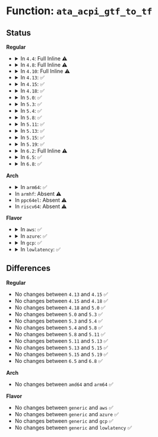 # Function: <code>ata_acpi_gtf_to_tf</code>

## Status
<b>Regular</b>
<ul>
<li>
<details>
<summary>In <code>4.4</code>: Full Inline ⚠️</summary>

**Collision:** Unique Static

**Inline:** Full

**Transformation:** False

**Instances:**

```
In drivers/ata/libata-acpi.c (ffffffff815e1456)
Location: drivers/ata/libata-acpi.c:548
Inline: True
Inline callers:
  - drivers/ata/libata-acpi.c:ata_acpi_run_tf
  - drivers/ata/libata-acpi.c:ata_acpi_run_tf
```
</details>
</li>
<li>
<details>
<summary>In <code>4.8</code>: Full Inline ⚠️</summary>

**Collision:** Unique Static

**Inline:** Full

**Transformation:** False

**Instances:**

```
In drivers/ata/libata-acpi.c (ffffffff8163af74)
Location: drivers/ata/libata-acpi.c:548
Inline: True
Inline callers:
  - drivers/ata/libata-acpi.c:ata_acpi_run_tf
  - drivers/ata/libata-acpi.c:ata_acpi_run_tf
```
</details>
</li>
<li>
<details>
<summary>In <code>4.10</code>: Full Inline ⚠️</summary>

**Collision:** Unique Static

**Inline:** Full

**Transformation:** False

**Instances:**

```
In drivers/ata/libata-acpi.c (ffffffff8166bff4)
Location: drivers/ata/libata-acpi.c:548
Inline: True
Inline callers:
  - drivers/ata/libata-acpi.c:ata_acpi_run_tf
  - drivers/ata/libata-acpi.c:ata_acpi_run_tf
```
</details>
</li>
<li>
<details>
<summary>In <code>4.13</code>: ✅</summary>

```c
void ata_acpi_gtf_to_tf(struct ata_device *dev, const struct ata_acpi_gtf *gtf, struct ata_taskfile *tf);
```

**Collision:** Unique Static

**Inline:** No

**Transformation:** False

**Instances:**

```
In drivers/ata/libata-acpi.c (ffffffff81680560)
Location: drivers/ata/libata-acpi.c:548
Inline: False
Direct callers:
  - drivers/ata/libata-acpi.c:ata_acpi_run_tf
  - drivers/ata/libata-acpi.c:ata_acpi_run_tf
```
**Symbols:**

```
ffffffff81680560-ffffffff816805e3: ata_acpi_gtf_to_tf (STB_LOCAL)
```
</details>
</li>
<li>
<details>
<summary>In <code>4.15</code>: ✅</summary>

```c
void ata_acpi_gtf_to_tf(struct ata_device *dev, const struct ata_acpi_gtf *gtf, struct ata_taskfile *tf);
```

**Collision:** Unique Static

**Inline:** No

**Transformation:** False

**Instances:**

```
In drivers/ata/libata-acpi.c (ffffffff816e9dc0)
Location: drivers/ata/libata-acpi.c:548
Inline: False
Direct callers:
  - drivers/ata/libata-acpi.c:ata_acpi_run_tf
  - drivers/ata/libata-acpi.c:ata_acpi_run_tf
```
**Symbols:**

```
ffffffff816e9dc0-ffffffff816e9e43: ata_acpi_gtf_to_tf (STB_LOCAL)
```
</details>
</li>
<li>
<details>
<summary>In <code>4.18</code>: ✅</summary>

```c
void ata_acpi_gtf_to_tf(struct ata_device *dev, const struct ata_acpi_gtf *gtf, struct ata_taskfile *tf);
```

**Collision:** Unique Static

**Inline:** No

**Transformation:** False

**Instances:**

```
In drivers/ata/libata-acpi.c (ffffffff817266d0)
Location: drivers/ata/libata-acpi.c:548
Inline: False
Direct callers:
  - drivers/ata/libata-acpi.c:ata_acpi_run_tf
  - drivers/ata/libata-acpi.c:ata_acpi_run_tf
```
**Symbols:**

```
ffffffff817266d0-ffffffff81726754: ata_acpi_gtf_to_tf (STB_LOCAL)
```
</details>
</li>
<li>
<details>
<summary>In <code>5.0</code>: ✅</summary>

```c
void ata_acpi_gtf_to_tf(struct ata_device *dev, const struct ata_acpi_gtf *gtf, struct ata_taskfile *tf);
```

**Collision:** Unique Static

**Inline:** No

**Transformation:** False

**Instances:**

```
In drivers/ata/libata-acpi.c (ffffffff81748e90)
Location: drivers/ata/libata-acpi.c:548
Inline: False
Direct callers:
  - drivers/ata/libata-acpi.c:ata_acpi_run_tf
  - drivers/ata/libata-acpi.c:ata_acpi_run_tf
```
**Symbols:**

```
ffffffff81748e90-ffffffff81748f14: ata_acpi_gtf_to_tf (STB_LOCAL)
```
</details>
</li>
<li>
<details>
<summary>In <code>5.3</code>: ✅</summary>

```c
void ata_acpi_gtf_to_tf(struct ata_device *dev, const struct ata_acpi_gtf *gtf, struct ata_taskfile *tf);
```

**Collision:** Unique Static

**Inline:** No

**Transformation:** False

**Instances:**

```
In drivers/ata/libata-acpi.c (ffffffff81784d20)
Location: drivers/ata/libata-acpi.c:549
Inline: False
Direct callers:
  - drivers/ata/libata-acpi.c:ata_acpi_run_tf
  - drivers/ata/libata-acpi.c:ata_acpi_run_tf
```
**Symbols:**

```
ffffffff81784d20-ffffffff81784da4: ata_acpi_gtf_to_tf (STB_LOCAL)
```
</details>
</li>
<li>
<details>
<summary>In <code>5.4</code>: ✅</summary>

```c
void ata_acpi_gtf_to_tf(struct ata_device *dev, const struct ata_acpi_gtf *gtf, struct ata_taskfile *tf);
```

**Collision:** Unique Static

**Inline:** No

**Transformation:** False

**Instances:**

```
In drivers/ata/libata-acpi.c (ffffffff817a8960)
Location: drivers/ata/libata-acpi.c:549
Inline: False
Direct callers:
  - drivers/ata/libata-acpi.c:ata_acpi_run_tf
  - drivers/ata/libata-acpi.c:ata_acpi_run_tf
```
**Symbols:**

```
ffffffff817a8960-ffffffff817a89e4: ata_acpi_gtf_to_tf (STB_LOCAL)
```
</details>
</li>
<li>
<details>
<summary>In <code>5.8</code>: ✅</summary>

```c
void ata_acpi_gtf_to_tf(struct ata_device *dev, const struct ata_acpi_gtf *gtf, struct ata_taskfile *tf);
```

**Collision:** Unique Static

**Inline:** No

**Transformation:** False

**Instances:**

```
In drivers/ata/libata-acpi.c (ffffffff8186e1c0)
Location: drivers/ata/libata-acpi.c:549
Inline: False
Direct callers:
  - drivers/ata/libata-acpi.c:ata_acpi_run_tf
  - drivers/ata/libata-acpi.c:ata_acpi_run_tf
```
**Symbols:**

```
ffffffff8186e1c0-ffffffff8186e240: ata_acpi_gtf_to_tf (STB_LOCAL)
```
</details>
</li>
<li>
<details>
<summary>In <code>5.11</code>: ✅</summary>

```c
void ata_acpi_gtf_to_tf(struct ata_device *dev, const struct ata_acpi_gtf *gtf, struct ata_taskfile *tf);
```

**Collision:** Unique Static

**Inline:** No

**Transformation:** False

**Instances:**

```
In drivers/ata/libata-acpi.c (ffffffff8187ce90)
Location: drivers/ata/libata-acpi.c:549
Inline: False
Direct callers:
  - drivers/ata/libata-acpi.c:ata_acpi_run_tf
  - drivers/ata/libata-acpi.c:ata_acpi_run_tf
```
**Symbols:**

```
ffffffff8187ce90-ffffffff8187cf10: ata_acpi_gtf_to_tf (STB_LOCAL)
```
</details>
</li>
<li>
<details>
<summary>In <code>5.13</code>: ✅</summary>

```c
void ata_acpi_gtf_to_tf(struct ata_device *dev, const struct ata_acpi_gtf *gtf, struct ata_taskfile *tf);
```

**Collision:** Unique Static

**Inline:** No

**Transformation:** False

**Instances:**

```
In drivers/ata/libata-acpi.c (ffffffff8185f700)
Location: drivers/ata/libata-acpi.c:549
Inline: False
Direct callers:
  - drivers/ata/libata-acpi.c:ata_acpi_run_tf
  - drivers/ata/libata-acpi.c:ata_acpi_run_tf
```
**Symbols:**

```
ffffffff8185f700-ffffffff8185f780: ata_acpi_gtf_to_tf (STB_LOCAL)
```
</details>
</li>
<li>
<details>
<summary>In <code>5.15</code>: ✅</summary>

```c
void ata_acpi_gtf_to_tf(struct ata_device *dev, const struct ata_acpi_gtf *gtf, struct ata_taskfile *tf);
```

**Collision:** Unique Static

**Inline:** No

**Transformation:** False

**Instances:**

```
In drivers/ata/libata-acpi.c (ffffffff818ee4c0)
Location: drivers/ata/libata-acpi.c:549
Inline: False
Direct callers:
  - drivers/ata/libata-acpi.c:ata_acpi_run_tf
  - drivers/ata/libata-acpi.c:ata_acpi_run_tf
```
**Symbols:**

```
ffffffff818ee4c0-ffffffff818ee540: ata_acpi_gtf_to_tf (STB_LOCAL)
```
</details>
</li>
<li>
<details>
<summary>In <code>5.19</code>: ✅</summary>

```c
void ata_acpi_gtf_to_tf(struct ata_device *dev, const struct ata_acpi_gtf *gtf, struct ata_taskfile *tf);
```

**Collision:** Unique Static

**Inline:** No

**Transformation:** False

**Instances:**

```
In drivers/ata/libata-acpi.c (ffffffff81a40690)
Location: drivers/ata/libata-acpi.c:541
Inline: False
Direct callers:
  - drivers/ata/libata-acpi.c:ata_acpi_run_tf
  - drivers/ata/libata-acpi.c:ata_acpi_run_tf
```
**Symbols:**

```
ffffffff81a40690-ffffffff81a4071e: ata_acpi_gtf_to_tf (STB_LOCAL)
```
</details>
</li>
<li>
<details>
<summary>In <code>6.2</code>: Full Inline ⚠️</summary>

**Collision:** Unique Static

**Inline:** Full

**Transformation:** False

**Instances:**

```
In drivers/ata/libata-acpi.c (ffffffff81bc6858)
Location: drivers/ata/libata-acpi.c:541
Inline: True
Inline callers:
  - drivers/ata/libata-acpi.c:ata_acpi_run_tf
  - drivers/ata/libata-acpi.c:ata_acpi_run_tf
```
</details>
</li>
<li>
<details>
<summary>In <code>6.5</code>: ✅</summary>

```c
void ata_acpi_gtf_to_tf(struct ata_device *dev, const struct ata_acpi_gtf *gtf, struct ata_taskfile *tf);
```

**Collision:** Unique Static

**Inline:** No

**Transformation:** False

**Instances:**

```
In drivers/ata/libata-acpi.c (ffffffff81c1e1d0)
Location: drivers/ata/libata-acpi.c:541
Inline: False
Direct callers:
  - drivers/ata/libata-acpi.c:ata_acpi_run_tf
  - drivers/ata/libata-acpi.c:ata_acpi_run_tf
```
**Symbols:**

```
ffffffff81c1e1d0-ffffffff81c1e25e: ata_acpi_gtf_to_tf (STB_LOCAL)
```
</details>
</li>
<li>
<details>
<summary>In <code>6.8</code>: ✅</summary>

```c
void ata_acpi_gtf_to_tf(struct ata_device *dev, const struct ata_acpi_gtf *gtf, struct ata_taskfile *tf);
```

**Collision:** Unique Static

**Inline:** No

**Transformation:** False

**Instances:**

```
In drivers/ata/libata-acpi.c (ffffffff81c732d0)
Location: drivers/ata/libata-acpi.c:541
Inline: False
Direct callers:
  - drivers/ata/libata-acpi.c:ata_acpi_run_tf
  - drivers/ata/libata-acpi.c:ata_acpi_run_tf
```
**Symbols:**

```
ffffffff81c732d0-ffffffff81c7335e: ata_acpi_gtf_to_tf (STB_LOCAL)
```
</details>
</li>
</ul>
<b>Arch</b>
<ul>
<li>
<details>
<summary>In <code>arm64</code>: ✅</summary>

```c
void ata_acpi_gtf_to_tf(struct ata_device *dev, const struct ata_acpi_gtf *gtf, struct ata_taskfile *tf);
```

**Collision:** Unique Static

**Inline:** No

**Transformation:** False

**Instances:**

```
In drivers/ata/libata-acpi.c (ffff8000109b5278)
Location: drivers/ata/libata-acpi.c:549
Inline: False
Direct callers:
  - drivers/ata/libata-acpi.c:ata_acpi_run_tf
  - drivers/ata/libata-acpi.c:ata_acpi_run_tf
```
**Symbols:**

```
ffff8000109b5278-ffff8000109b5320: ata_acpi_gtf_to_tf (STB_LOCAL)
```
</details>
</li>
<li>
In <code>armhf</code>: Absent ⚠️
</li>
<li>
In <code>ppc64el</code>: Absent ⚠️
</li>
<li>
In <code>riscv64</code>: Absent ⚠️
</li>
</ul>
<b>Flavor</b>
<ul>
<li>
<details>
<summary>In <code>aws</code>: ✅</summary>

```c
void ata_acpi_gtf_to_tf(struct ata_device *dev, const struct ata_acpi_gtf *gtf, struct ata_taskfile *tf);
```

**Collision:** Unique Static

**Inline:** No

**Transformation:** False

**Instances:**

```
In drivers/ata/libata-acpi.c (ffffffff8176da20)
Location: drivers/ata/libata-acpi.c:549
Inline: False
Direct callers:
  - drivers/ata/libata-acpi.c:ata_acpi_run_tf
  - drivers/ata/libata-acpi.c:ata_acpi_run_tf
```
**Symbols:**

```
ffffffff8176da20-ffffffff8176daa4: ata_acpi_gtf_to_tf (STB_LOCAL)
```
</details>
</li>
<li>
<details>
<summary>In <code>azure</code>: ✅</summary>

```c
void ata_acpi_gtf_to_tf(struct ata_device *dev, const struct ata_acpi_gtf *gtf, struct ata_taskfile *tf);
```

**Collision:** Unique Static

**Inline:** No

**Transformation:** False

**Instances:**

```
In drivers/ata/libata-acpi.c (ffffffff8174d870)
Location: drivers/ata/libata-acpi.c:549
Inline: False
Direct callers:
  - drivers/ata/libata-acpi.c:ata_acpi_run_tf
  - drivers/ata/libata-acpi.c:ata_acpi_run_tf
```
**Symbols:**

```
ffffffff8174d870-ffffffff8174d8f4: ata_acpi_gtf_to_tf (STB_LOCAL)
```
</details>
</li>
<li>
<details>
<summary>In <code>gcp</code>: ✅</summary>

```c
void ata_acpi_gtf_to_tf(struct ata_device *dev, const struct ata_acpi_gtf *gtf, struct ata_taskfile *tf);
```

**Collision:** Unique Static

**Inline:** No

**Transformation:** False

**Instances:**

```
In drivers/ata/libata-acpi.c (ffffffff8179d7e0)
Location: drivers/ata/libata-acpi.c:549
Inline: False
Direct callers:
  - drivers/ata/libata-acpi.c:ata_acpi_run_tf
  - drivers/ata/libata-acpi.c:ata_acpi_run_tf
```
**Symbols:**

```
ffffffff8179d7e0-ffffffff8179d864: ata_acpi_gtf_to_tf (STB_LOCAL)
```
</details>
</li>
<li>
<details>
<summary>In <code>lowlatency</code>: ✅</summary>

```c
void ata_acpi_gtf_to_tf(struct ata_device *dev, const struct ata_acpi_gtf *gtf, struct ata_taskfile *tf);
```

**Collision:** Unique Static

**Inline:** No

**Transformation:** False

**Instances:**

```
In drivers/ata/libata-acpi.c (ffffffff817b7660)
Location: drivers/ata/libata-acpi.c:549
Inline: False
Direct callers:
  - drivers/ata/libata-acpi.c:ata_acpi_run_tf
  - drivers/ata/libata-acpi.c:ata_acpi_run_tf
```
**Symbols:**

```
ffffffff817b7660-ffffffff817b76e4: ata_acpi_gtf_to_tf (STB_LOCAL)
```
</details>
</li>
</ul>

## Differences
<b>Regular</b>
<ul>
<li>
No changes between <code>4.13</code> and <code>4.15</code> ✅
</li>
<li>
No changes between <code>4.15</code> and <code>4.18</code> ✅
</li>
<li>
No changes between <code>4.18</code> and <code>5.0</code> ✅
</li>
<li>
No changes between <code>5.0</code> and <code>5.3</code> ✅
</li>
<li>
No changes between <code>5.3</code> and <code>5.4</code> ✅
</li>
<li>
No changes between <code>5.4</code> and <code>5.8</code> ✅
</li>
<li>
No changes between <code>5.8</code> and <code>5.11</code> ✅
</li>
<li>
No changes between <code>5.11</code> and <code>5.13</code> ✅
</li>
<li>
No changes between <code>5.13</code> and <code>5.15</code> ✅
</li>
<li>
No changes between <code>5.15</code> and <code>5.19</code> ✅
</li>
<li>
No changes between <code>6.5</code> and <code>6.8</code> ✅
</li>
</ul>
<b>Arch</b>
<ul>
<li>
No changes between <code>amd64</code> and <code>arm64</code> ✅
</li>
</ul>
<b>Flavor</b>
<ul>
<li>
No changes between <code>generic</code> and <code>aws</code> ✅
</li>
<li>
No changes between <code>generic</code> and <code>azure</code> ✅
</li>
<li>
No changes between <code>generic</code> and <code>gcp</code> ✅
</li>
<li>
No changes between <code>generic</code> and <code>lowlatency</code> ✅
</li>
</ul>
